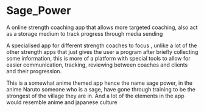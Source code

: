 # Sage_Power
A online strength coaching app that allows more targeted coaching, also act as a storage medium to track progress through media sending

A specialised app for different strength coaches to focus , unlike a lot of the other strength apps that just gives the user a program after briefly collecting some information, this is more of a platform with special tools to allow for easier communication, tracking, reviewing between coaches and clients and their progression.

This is a somewhat anime themed app hence the name sage power, in the anime Naruto someone who is a sage, have gone through training to be the strongest of the village they are in. And a lot of the elements in the app would resemble anime and japanese culture
